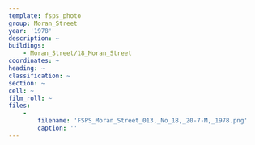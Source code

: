 ```yaml
---
template: fsps_photo
group: Moran_Street
year: '1978'
description: ~
buildings:
    - Moran_Street/18_Moran_Street
coordinates: ~
heading: ~
classification: ~
section: ~
cell: ~
film_roll: ~
files:
    -
        filename: 'FSPS_Moran_Street_013,_No_18,_20-7-M,_1978.png'
        caption: ''
---
```

